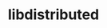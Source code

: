 ---
title: "libdistributed"
layout: cache
categories: [package, develop-2023-10-15]
meta: {"versions": ["0.4.2"], "compilers": ["cce@=15.0.1", "gcc@=11.4.0", "oneapi@=2023.2.1"], "oss": ["rhel8", "ubuntu20.04"], "platforms": ["linux"], "targets": ["x86_64_v3", "zen4"], "stacks": ["e4s", "e4s-cray-rhel", "e4s-oneapi", "root"], "num_specs": 3, "num_specs_by_stack": {"e4s-cray-rhel": 1, "root": 3, "e4s": 1, "e4s-oneapi": 1}}
spec_details: [{"hash": "qwjcmd4owplfdrvvh2yl5p7zgxt2hpaa", "compiler": "cce@=15.0.1", "versions": ["0.4.2"], "os": "rhel8", "platform": "linux", "target": "zen4", "variants": ["build_system=cmake", "build_type=Release", "generator=make", "~ipo"], "stacks": ["e4s-cray-rhel", "root"], "size": "-", "tarball": "https://binaries.spack.io/develop-2023-10-15/build_cache/linux-rhel8-zen4/cce-15.0.1/libdistributed-0.4.2/linux-rhel8-zen4-cce-15.0.1-libdistributed-0.4.2-qwjcmd4owplfdrvvh2yl5p7zgxt2hpaa.spack"}, {"hash": "cgndo7evjsqygsuxs6mmflutrhwlbbpz", "compiler": "gcc@=11.4.0", "versions": ["0.4.2"], "os": "ubuntu20.04", "platform": "linux", "target": "x86_64_v3", "variants": ["build_system=cmake", "build_type=Release", "generator=make", "~ipo"], "stacks": ["e4s", "root"], "size": "-", "tarball": "https://binaries.spack.io/develop-2023-10-15/build_cache/linux-ubuntu20.04-x86_64_v3/gcc-11.4.0/libdistributed-0.4.2/linux-ubuntu20.04-x86_64_v3-gcc-11.4.0-libdistributed-0.4.2-cgndo7evjsqygsuxs6mmflutrhwlbbpz.spack"}, {"hash": "3ph63pmehvplnm5p2yo2gl6aea5bfic6", "compiler": "oneapi@=2023.2.1", "versions": ["0.4.2"], "os": "ubuntu20.04", "platform": "linux", "target": "x86_64_v3", "variants": ["build_system=cmake", "build_type=Release", "generator=make", "~ipo"], "stacks": ["root", "e4s-oneapi"], "size": "-", "tarball": "https://binaries.spack.io/develop-2023-10-15/build_cache/linux-ubuntu20.04-x86_64_v3/oneapi-2023.2.1/libdistributed-0.4.2/linux-ubuntu20.04-x86_64_v3-oneapi-2023.2.1-libdistributed-0.4.2-3ph63pmehvplnm5p2yo2gl6aea5bfic6.spack"}]
---
